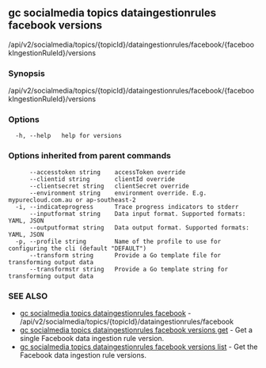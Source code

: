## gc socialmedia topics dataingestionrules facebook versions

/api/v2/socialmedia/topics/{topicId}/dataingestionrules/facebook/{facebookIngestionRuleId}/versions

### Synopsis

/api/v2/socialmedia/topics/{topicId}/dataingestionrules/facebook/{facebookIngestionRuleId}/versions

### Options

```
  -h, --help   help for versions
```

### Options inherited from parent commands

```
      --accesstoken string    accessToken override
      --clientid string       clientId override
      --clientsecret string   clientSecret override
      --environment string    environment override. E.g. mypurecloud.com.au or ap-southeast-2
  -i, --indicateprogress      Trace progress indicators to stderr
      --inputformat string    Data input format. Supported formats: YAML, JSON
      --outputformat string   Data output format. Supported formats: YAML, JSON
  -p, --profile string        Name of the profile to use for configuring the cli (default "DEFAULT")
      --transform string      Provide a Go template file for transforming output data
      --transformstr string   Provide a Go template string for transforming output data
```

### SEE ALSO

* [gc socialmedia topics dataingestionrules facebook](gc_socialmedia_topics_dataingestionrules_facebook.html)	 - /api/v2/socialmedia/topics/{topicId}/dataingestionrules/facebook
* [gc socialmedia topics dataingestionrules facebook versions get](gc_socialmedia_topics_dataingestionrules_facebook_versions_get.html)	 - Get a single Facebook data ingestion rule version.
* [gc socialmedia topics dataingestionrules facebook versions list](gc_socialmedia_topics_dataingestionrules_facebook_versions_list.html)	 - Get the Facebook data ingestion rule versions.


